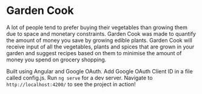 # Garden Cook
A lot of people tend to prefer buying their vegetables than growing them due to space and monetary constraints. Garden Cook was made to quantify the amount of money you save by growing edible plants. Garden Cook will receive input of all the vegetables, plants and spices that are grown in your garden and suggest recipes based on them to minimise the amount of money you spend on grocery shopping.

Built using Angular and Google OAuth. Add Google OAuth Client ID in a file called config.js. Run `ng serve` for a dev server. Navigate to `http://localhost:4200/` to see the project in action!
